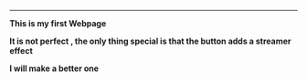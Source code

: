 ***
**This is my first Webpage**

**It is not perfect , the only thing special is that the button adds a streamer effect**

**I will make a better one**
